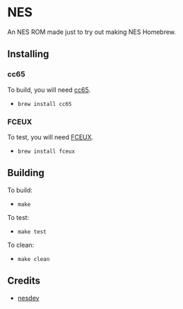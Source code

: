 NES
===

An NES ROM made just to try out making NES Homebrew.

## Installing

### cc65
To build, you will need [cc65](https://github.com/cc65/cc65).
* `brew install cc65`

### FCEUX
To test, you will need [FCEUX](http://www.fceux.com/web/home.html).
* `brew install fceux`

## Building

To build:
* `make`

To test:
* `make test`

To clean:
* `make clean`

## Credits

* [nesdev](http://timcheeseman.com/nesdev/)
